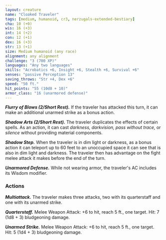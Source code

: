 ```yaml
---
layout: creature
name: "Cloaked Traveler"
tags: [medium, humanoid, cr3, nerzugals-extended-bestiary]
cha: 10 (+0)
wis: 16 (+3)
int: 14 (+2)
con: 12 (+1)
dex: 16 (+3)
str: 13 (+1)
size: Medium humanoid (any race)
alignment: any alignment
challenge: "3 (700 XP)"
languages: "Any two languages"
skills: "Acrobatics +6, Insight +6, Stealth +6, Survival +6"
senses: "passive Perception 13"
saving_throws: "Str +4, Dex +6"
speed: "50 ft."
hit_points: "55 (10d8 + 10)"
armor_class: "16 (unarmored defense)"
---
```


***Flurry of Blows (2/Short Rest).*** If the traveler has
attacked this turn, it can make an additional
unarmed strike as a bonus action.

***Shadow Arts (2/Short Rest).*** The traveler duplicates
the effects of certain spells. As an action, it can cast
<i>darkness, darkvision, pass without trace, </i>or <i>silence</i>
without providing material components.

***Shadow Step.*** When the traveler is in dim light or
darkness, as a bonus action it can teleport up to 60
feet to an unoccupied space it can see that is also
in dim light and darkness. The traveler then has
advantage on the fight melee attack it makes before
the end of the turn.

***Unarmored Defense.*** While not wearing armor, the
traveler's AC includes its Wisdom modifier.

### Actions

***Multiattack.*** The traveler makes three attacks, two
with its quarterstaff and one with its unarmed
strike.

***Quarterstaff.*** Melee Weapon Attack: +6 to hit, reach
5 ft., one target. Hit: 7 (1d8 + 3) bludgeoning
damage.

***Unarmed Strike.*** Melee Weapon Attack: +6 to hit,
reach 5 ft., one target. Hit: 5 (1d4 + 3) bludgeoning
damage.
